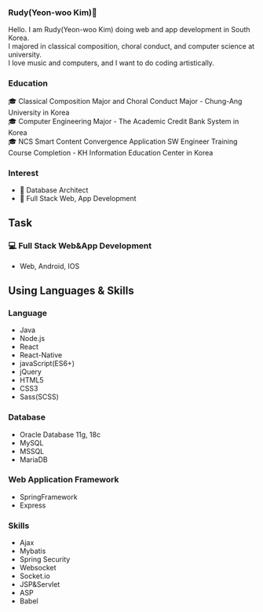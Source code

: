 ### Rudy(Yeon-woo Kim)👋

Hello. I am Rudy(Yeon-woo Kim) doing web and app development in South Korea.     
I majored in classical composition, choral conduct, and computer science at university.     
I love music and computers, and I want to do coding artistically.    

### Education

🎓 Classical Composition Major and Choral Conduct Major - Chung-Ang University in Korea     
🎓 Computer Engineering Major - The Academic Credit Bank System in Korea    
🎓 NCS Smart Content Convergence Application SW Engineer Training Course Completion - KH Information Education Center in Korea    

### Interest
* 🌱 Database Architect
* 🌱 Full Stack Web, App Development

## Task
### 💻 Full Stack Web&App Development
* Web, Android, IOS

## Using Languages & Skills
### Language
* Java
* Node.js
* React
* React-Native
* javaScript(ES6+)
* jQuery
* HTML5
* CSS3
* Sass(SCSS)

### Database
* Oracle Database 11g, 18c
* MySQL
* MSSQL
* MariaDB

### Web Application Framework
* SpringFramework
* Express

### Skills
* Ajax
* Mybatis
* Spring Security
* Websocket
* Socket.io
* JSP&Servlet
* ASP
* Babel

<!--
**ehdqkd616/ehdqkd616** is a ✨ _special_ ✨ repository because its `README.md` (this file) appears on your GitHub profile.

Here are some ideas to get you started:

- 🔭 I’m currently working on ...
- 🌱 I’m currently learning ...
- 👯 I’m looking to collaborate on ...
- 🤔 I’m looking for help with ...
- 💬 Ask me about ...
- 📫 How to reach me: ...
- 😄 Pronouns: ...
- ⚡ Fun fact: ...
-->
